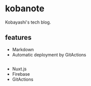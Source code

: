 # kobanote
Kobayashi's tech blog.

## features
- Markdown
- Automatic deployment by GitActions

## 
- Nuxt.js
- Firebase
- GitActions